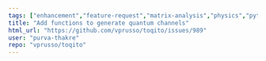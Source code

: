 ```yaml
---
tags: ["enhancement","feature-request","matrix-analysis","physics","python","python-3","quantum","quantum-computing","quantum-information","unitaryhack"]
title: "Add functions to generate quantum channels"
html_url: "https://github.com/vprusso/toqito/issues/989"
user: "purva-thakre"
repo: "vprusso/toqito"
---
```


